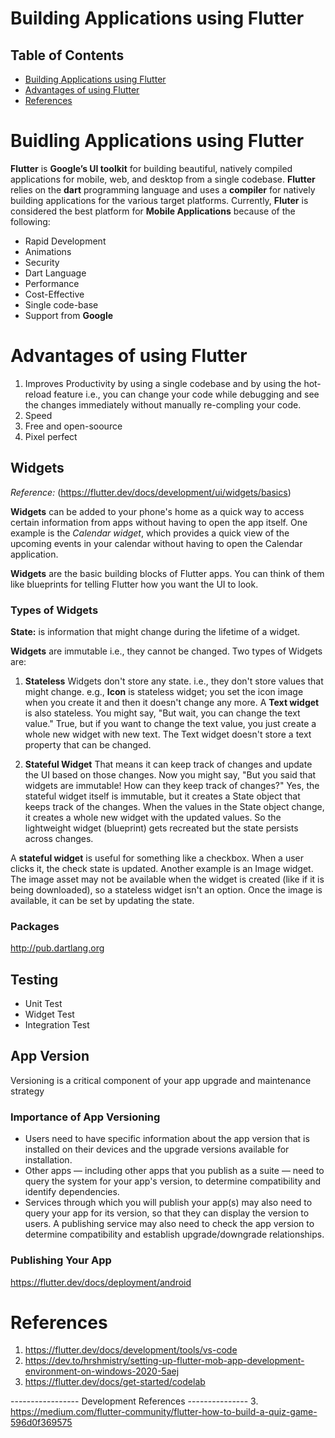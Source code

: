 # Building Applications using Flutter
## Table of Contents
- [Building Applications using Flutter](#Buidling-Applications-using-Flutter)
- [Advantages of using Flutter](#Advantages-of-using-Flutter)
- [References](#References)
# Buidling Applications using Flutter
__Flutter__ is __Google’s UI toolkit__ for building beautiful, natively compiled applications for mobile, web, and desktop from a single codebase. __Flutter__ relies on the __dart__ programming language and uses a __compiler__ for natively building applications for the various target platforms. Currently, __Fluter__ is considered the best platform for __Mobile Applications__ because of the following:
- Rapid Development
- Animations
- Security
- Dart Language
- Performance
- Cost-Effective
- Single code-base
- Support from __Google__

# Advantages of using Flutter
1. Improves Productivity by using a single codebase and by using the hot-reload feature i.e., you can change your code while debugging and see the changes immediately without manually re-compling your code.
2. Speed
3. Free and open-soource
4. Pixel perfect

## Widgets
_Reference:_ (https://flutter.dev/docs/development/ui/widgets/basics)

__Widgets__ can be added to your phone's home as a quick way to access certain information from apps without having to open the app itself. One example is the _Calendar widget_, which provides a quick view of the upcoming events in your calendar without having to open the Calendar application.

__Widgets__ are the basic building blocks of Flutter apps. You can think of them like blueprints for telling Flutter how you want the UI to look.

### Types of Widgets
__State:__ is information that might change during the lifetime of a widget.

__Widgets__ are immutable i.e., they cannot be changed. Two types of Widgets are:
1. __Stateless__ Widgets don't store any state. i.e., they don't store values that might change. e.g., __Icon__ is stateless widget; you set the icon image when you create it and then it doesn't change any more. A __Text widget__ is also stateless. You might say, "But wait, you can change the text value." True, but if you want to change the text value, you just create a whole new widget with new text. The Text widget doesn't store a text property that can be changed.

2. __Stateful Widget__ That means it can keep track of changes and update the UI based on those changes. Now you might say, "But you said that widgets are immutable! How can they keep track of changes?" Yes, the stateful widget itself is immutable, but it creates a State object that keeps track of the changes. When the values in the State object change, it creates a whole new widget with the updated values. So the lightweight widget (blueprint) gets recreated but the state persists across changes.

A __stateful widget__ is useful for something like a checkbox. When a user clicks it, the check state is updated. Another example is an Image widget. The image asset may not be available when the widget is created (like if it is being downloaded), so a stateless widget isn't an option. Once the image is available, it can be set by updating the state.

### Packages
http://pub.dartlang.org

## Testing
* Unit Test
* Widget Test
* Integration Test

## App Version
Versioning is a critical component of your app upgrade and maintenance strategy
### Importance of App Versioning
- Users need to have specific information about the app version that is installed on their devices and the upgrade versions available for installation.
- Other apps — including other apps that you publish as a suite — need to query the system for your app's version, to determine compatibility and identify dependencies.
- Services through which you will publish your app(s) may also need to query your app for its version, so that they can display the version to users. A publishing service may also need to check the app version to determine compatibility and establish upgrade/downgrade relationships.

### Publishing Your App
https://flutter.dev/docs/deployment/android

# References
1. https://flutter.dev/docs/development/tools/vs-code
1. https://dev.to/hrshmistry/setting-up-flutter-mob-app-development-environment-on-windows-2020-5aej
2. https://flutter.dev/docs/get-started/codelab

----------------- Development References ---------------
3. https://medium.com/flutter-community/flutter-how-to-build-a-quiz-game-596d0f369575